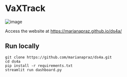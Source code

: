# VaXTrack
![image](https://user-images.githubusercontent.com/38357613/138111159-bfdbbe39-0370-4854-a1c7-421e601e231e.png)


Access the website at https://marianapraz.github.io/ds4a/

## Run locally
```
git clone https://github.com/marianapraz/ds4a.git
cd ds4a
pip install -r requirements.txt
streamlit run dashboard.py
```
